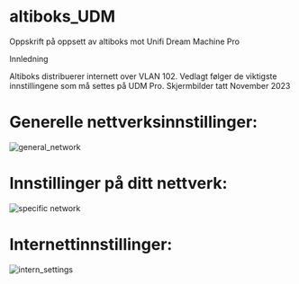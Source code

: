 # altiboks_UDM
Oppskrift på oppsett av altiboks mot Unifi Dream Machine Pro

Innledning

Altiboks distribuerer internett over VLAN 102. Vedlagt følger de viktigste innstillingene som må settes på UDM Pro. Skjermbilder tatt November 2023

# Generelle nettverksinnstillinger:
![general_network](https://github.com/fborch/altiboks_UDM/assets/14937023/7cfe0a22-e038-49ff-9b6e-8879377f8650)

# Innstillinger på ditt nettverk:
![specific network](https://github.com/fborch/altiboks_UDM/assets/14937023/7e0461eb-6d1f-4048-8226-9af1041a67df)

# Internettinnstillinger:
![intern_settings](https://github.com/fborch/altiboks_UDM/assets/14937023/af7c9c47-62b1-45db-bfdd-75c72f51b103)
